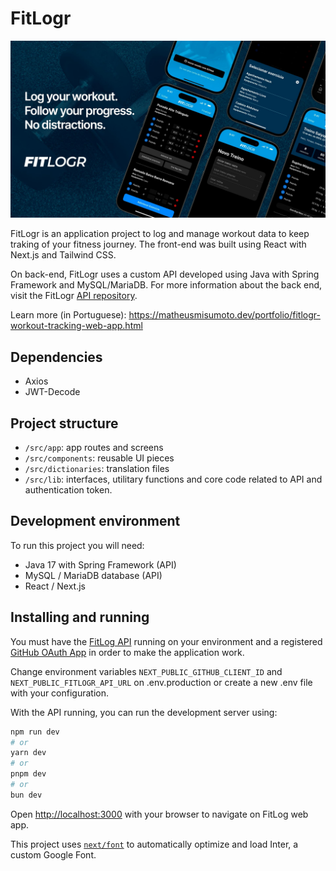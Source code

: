 # FitLogr

![FitLogr Banner](fitlogr-banner.jpg)

FitLogr is an application project to log and manage workout data to keep traking of your fitness journey. The front-end was built using React with Next.js and Tailwind CSS.

On back-end, FitLogr uses a custom API developed using Java with Spring Framework and MySQL/MariaDB. For more information about the back end, visit the FitLogr [API repository](https://github.com/matheusmisumoto/workout-logger-api).

Learn more (in Portuguese): https://matheusmisumoto.dev/portfolio/fitlogr-workout-tracking-web-app.html

## Dependencies
- Axios
- JWT-Decode

## Project structure

- `/src/app`: app routes and screens
- `/src/components`: reusable UI pieces
- `/src/dictionaries`: translation files
- `/src/lib`: interfaces, utilitary functions and core code related to API and authentication token.

## Development environment

To run this project you will need:
- Java 17 with Spring Framework (API)
- MySQL / MariaDB database (API)
- React / Next.js

## Installing and running

You must have the [FitLog API](https://github.com/matheusmisumoto/workout-logger-api) running on your environment and a registered [GitHub OAuth App](https://github.com/settings/developers) in order to make the application work.

Change environment variables `NEXT_PUBLIC_GITHUB_CLIENT_ID` and `NEXT_PUBLIC_FITLOGR_API_URL` on .env.production or create a new .env file with your configuration.

With the API running, you can run the development server using:

```bash
npm run dev
# or
yarn dev
# or
pnpm dev
# or
bun dev
```

Open [http://localhost:3000](http://localhost:3000) with your browser to navigate on FitLog web app.

This project uses [`next/font`](https://nextjs.org/docs/basic-features/font-optimization) to automatically optimize and load Inter, a custom Google Font.
